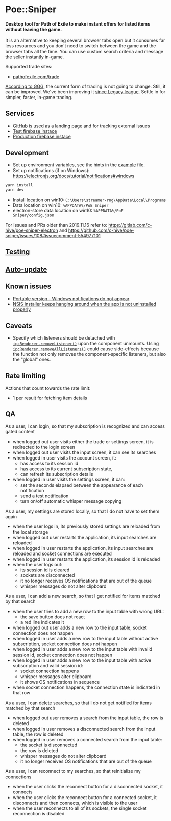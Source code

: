 # Poe::Sniper

#### Desktop tool for Path of Exile to make instant offers for listed items without leaving the game.


It is an alternative to keeping several browser tabs open but it consumes far less resources and you don’t need to switch between the game and the browser tabs all the time. You can use custom search criteria and message the seller instantly in-game.

Supported trade sites:
- [pathofexile.com/trade](https://www.pathofexile.com/trade/search/)

[According to GGG](https://www.poe-vault.com/news/2019/05/03/improvements-to-trading-in-path-of-exile-on-pc-are-they-coming), the current form of trading is not going to change. Still, it can be improved. We've been improving it [since Legacy league](https://github.com/5k-mirrors/poe-sniper/releases/tag/v0.1.0). Settle in for simpler, faster, in-game trading.

## Services

- [GitHub](https://github.com/5k-mirrors/poe-sniper) is used as a landing page and for tracking external issues
- [Test firebase instace](https://console.firebase.google.com/u/0/project/poe-sniper/overview)
- [Production firebase instace](https://console.firebase.google.com/u/0/project/poe-sniper-gateway/overview)

## Development

- Set up environment variables, see the hints in the [example](./.env.example) file.
- Set up notifications (if on Windows): https://electronjs.org/docs/tutorial/notifications#windows

```bash
yarn install
yarn dev
```

- Install location on win10: `C:\Users\streamer-rng\AppData\Local\Programs`
- Data location on win10: `%APPDATA%/PoE Sniper`
- electron-store data location on win10: `%APPDATA%/PoE Sniper/config.json`

For Issues and PRs older than 2019.11.16 refer to: https://gitlab.com/c-hive/poe-sniper-electron and https://github.com/c-hive/poe-sniper/issues/108#issuecomment-554977101

## [Testing](doc/testing.md)

## [Auto-update](doc/auto-update.md)

## Known issues

- [Portable version - Windows notifications do not appear](https://github.com/electron-userland/electron-builder/issues/4054)
- [NSIS installer keeps hanging around when the app is not uninstalled properly](https://github.com/electron-userland/electron-builder/issues/4057#issuecomment-537684523)

## Caveats

- Specify which listeners should be detached with [`ipcRenderer.removeListener()`](https://electronjs.org/docs/api/ipc-renderer#ipcrendererremovelistenerchannel-listener) upon the component unmounts. Using [`ipcRenderer.removeAllListeners()`](https://electronjs.org/docs/api/ipc-renderer#ipcrendererremovealllistenerschannel) could cause side-effects because the function not only removes the component-specific listeners, but also the "global" ones.

## Rate limiting

Actions that count towards the rate limit:
- 1 per result for fetching item details

## QA

As a user, I can login, so that my subscription is recognized and can access gated content

- when logged out user visits either the trade or settings screen, it is redirected to the login screen
- when logged out user visits the input screen, it can see its searches
- when logged in user visits the account screen, it:
  - has access to its session id
  - has access to its current subscription state,
  - can refresh its subscription details
- when logged in user visits the settings screen, it can:
  - set the seconds elapsed between the appearance of each notification
  - send a test notification
  - turn on/off automatic whisper message copying

As a user, my settings are stored locally, so that I do not have to set them again

- when the user logs in, its previously stored settings are reloaded from the local storage
- when logged out user restarts the application, its input searches are reloaded
- when logged in user restarts the application, its input searches are reloaded and socket connections are executed
- when logged in user restarts the application, its session id is reloaded
- when the user logs out:
  - its session id is cleared
  - sockets are disconnected
  - it no longer receives OS notifications that are out of the queue
  - whisper messages do not alter clipboard

As a user, I can add a new search, so that I get notified for items matched by that search

- when the user tries to add a new row to the input table with wrong URL:
  - the save button does not react
  - a red line indicates it
- when logged out user adds a new row to the input table, socket connection does not happen
- when logged in user adds a new row to the input table without active subscription, socket connection does not happen
- when logged in user adds a new row to the input table with invalid session id, socket connection does not happen
- when logged in user adds a new row to the input table with active subscription and valid session id:
  - socket connection happens
  - whisper messages alter clipboard
  - it shows OS notifications in sequence
- when socket connection happens, the connection state is indicated in that row

As a user, I can delete searches, so that I do not get notified for items matched by that search

- when logged out user removes a search from the input table, the row is deleted
- when logged in user removes a disconnected search from the input table, the row is deleted
- when logged in user removes a connected search from the input table:
  - the socket is disconnected
  - the row is deleted
  - whisper messages do not alter clipboard
  - it no longer receives OS notifications that are out of the queue

As a user, I can reconnect to my searches, so that reinitialize my connections

- when the user clicks the reconnect button for a disconnected socket, it connects
- when the user clicks the reconnect button for a connected socket, it disconnects and then connects, which is visible to the user
- when the user reconnects to all of its sockets, the single socket reconnection is disabled
